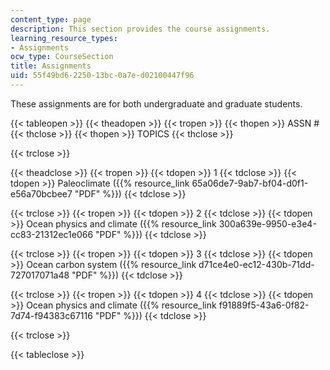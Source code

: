 ```yaml
---
content_type: page
description: This section provides the course assignments.
learning_resource_types:
- Assignments
ocw_type: CourseSection
title: Assignments
uid: 55f49bd6-2250-13bc-0a7e-d02100447f96
---
```


These assignments are for both undergraduate and graduate students.

{{< tableopen >}}
{{< theadopen >}}
{{< tropen >}}
{{< thopen >}}
ASSN #
{{< thclose >}}
{{< thopen >}}
TOPICS
{{< thclose >}}

{{< trclose >}}

{{< theadclose >}}
{{< tropen >}}
{{< tdopen >}}
1
{{< tdclose >}}
{{< tdopen >}}
Paleoclimate ({{% resource_link 65a06de7-9ab7-bf04-d0f1-e56a70bcbee7 "PDF" %}})
{{< tdclose >}}

{{< trclose >}}
{{< tropen >}}
{{< tdopen >}}
2
{{< tdclose >}}
{{< tdopen >}}
Ocean physics and climate ({{% resource_link 300a639e-9950-e3e4-cc83-21312ec1e066 "PDF" %}})
{{< tdclose >}}

{{< trclose >}}
{{< tropen >}}
{{< tdopen >}}
3
{{< tdclose >}}
{{< tdopen >}}
Ocean carbon system ({{% resource_link d71ce4e0-ec12-430b-71dd-727017071a48 "PDF" %}})
{{< tdclose >}}

{{< trclose >}}
{{< tropen >}}
{{< tdopen >}}
4
{{< tdclose >}}
{{< tdopen >}}
Ocean physics and climate ({{% resource_link f91889f5-43a6-0f82-7d74-f94383c67116 "PDF" %}})
{{< tdclose >}}

{{< trclose >}}

{{< tableclose >}}